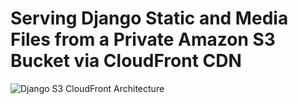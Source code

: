 # Serving Django Static and Media Files from a Private Amazon S3 Bucket via CloudFront CDN

![Django S3 CloudFront Architecture]([/home/shagorrobidas/Desktop/aws_s3/image](https://github.com/shagorrobidas/amazon-S3-bucket-via-cloudfront-CDN/tree/main/image)/1.webp)
